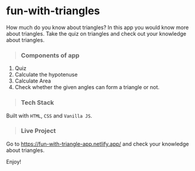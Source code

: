 # **fun-with-triangles**

How much do you know about triangles? In this app you would know more about triangles. Take the quiz on triangles and check out your knowledge about triangles.

>### Components of app
1. Quiz
2. Calculate the hypotenuse
3. Calculate Area
4. Check whether the given angles can form a triangle or not.

>### Tech Stack

Built with `HTML`, `CSS` and `Vanilla JS`.

>### Live Project

Go to https://fun-with-triangle-app.netlify.app/ and check your knowledge about triangles.

Enjoy!
